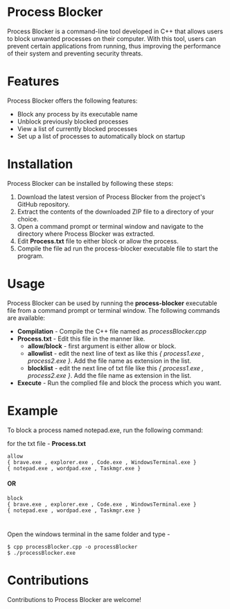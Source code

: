 # Process Blocker
Process Blocker is a command-line tool developed in C++ that allows users to block unwanted processes on their computer. With this tool, users can prevent certain applications from running, thus improving the performance of their system and preventing security threats.

# Features
Process Blocker offers the following features:

 - Block any process by its executable name
 - Unblock previously blocked processes 
 - View a list of currently blocked processes
 - Set up a list of processes to automatically block on startup

# Installation
Process Blocker can be installed by following these steps:

1. Download the latest version of Process Blocker from the project's GitHub repository.
2. Extract the contents of the downloaded ZIP file to a directory of your choice.
3. Open a command prompt or terminal window and navigate to the directory where Process Blocker was extracted.
4. Edit **Process.txt** file to either block or allow the process. 
5. Compile the file ad run the process-blocker executable file to start the program.

# Usage
Process Blocker can be used by running the __process-blocker__ executable file from a command prompt or terminal window. The following commands are available:

- **Compilation** - Compile the C++ file named as *processBlocker.cpp*
- __Process.txt__ - Edit this file in the manner like.
    - **allow/block** - first argument is either allow or block.
    - **allowlist** - edit the next line of text as like this *{ process1.exe , process2.exe }*. Add the file name as extension in the list.
    - **blocklist** - edit the next line of txt file like this *{ process1.exe , process2.exe }*. Add the file name as extension in the list.
- __Execute__ - Run the complied file and block the process which you want.

# Example
To block a process named notepad.exe, run the following command:

for the txt file - **Process.txt**
```
allow
{ brave.exe , explorer.exe , Code.exe , WindowsTerminal.exe }
{ notepad.exe , wordpad.exe , Taskmgr.exe }
```
#### OR
```
block
{ brave.exe , explorer.exe , Code.exe , WindowsTerminal.exe }
{ notepad.exe , wordpad.exe , Taskmgr.exe }
```
#
Open the windows terminal in the same folder and type -
```
$ cpp processBlocker.cpp -o processBlocker
$ ./processBlocker.exe
```

# Contributions
Contributions to Process Blocker are welcome! 